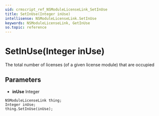 ```yaml
---
uid: crmscript_ref_NSModuleLicenseLink_SetInUse
title: SetInUse(Integer inUse)
intellisense: NSModuleLicenseLink.SetInUse
keywords: NSModuleLicenseLink, GetInUse
so.topic: reference
---
```


# SetInUse(Integer inUse)

The total number of licenses (of a given license module) that are occupied

## Parameters

* **inUse** Integer

```crmscript
NSModuleLicenseLink thing;
Integer inUse;
thing.SetInUse(inUse);
```

